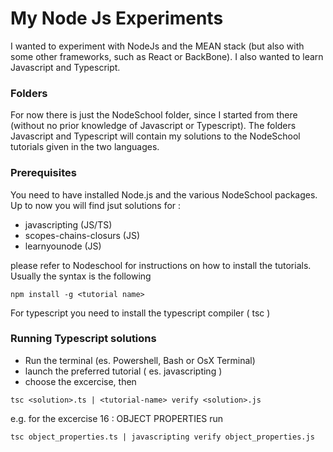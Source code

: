 # My Node Js Experiments

I wanted to experiment with NodeJs and the MEAN stack
(but also with some other frameworks, such as React or BackBone).
I also wanted to learn Javascript and Typescript. 

### Folders
For now there is just the NodeSchool folder, since I started from there
(without no prior knowledge of Javascript or Typescript).
The folders Javascript and Typescript will contain my solutions to 
the NodeSchool tutorials given in the two languages.

### Prerequisites
You need to have installed Node.js and the various NodeSchool packages.
Up to now you will find jsut solutions for :
- javascripting (JS/TS)
- scopes-chains-closurs (JS)
- learnyounode (JS)

please refer to Nodeschool for instructions on how to install the tutorials.
Usually the syntax is the following
```
npm install -g <tutorial name>
```

For typescript you need to install the typescript compiler ( tsc )

### Running Typescript solutions
- Run the terminal (es. Powershell, Bash or OsX Terminal)
- launch the preferred tutorial ( es. javascripting )
- choose the excercise, then
```
tsc <solution>.ts | <tutorial-name> verify <solution>.js
```
e.g. for the excercise 16 : OBJECT PROPERTIES run
```
tsc object_properties.ts | javascripting verify object_properties.js
```
